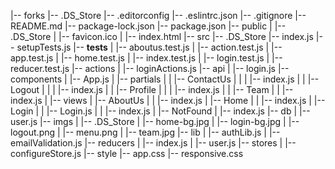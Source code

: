 |-- forks
    |-- .DS_Store
    |-- .editorconfig
    |-- .eslintrc.json
    |-- .gitignore
    |-- README.md
    |-- package-lock.json
    |-- package.json
    |-- public
    |   |-- .DS_Store
    |   |-- favicon.ico
    |   |-- index.html
    |-- src
        |-- .DS_Store
        |-- index.js
        |-- setupTests.js
        |-- __tests__
        |   |-- aboutus.test.js
        |   |-- action.test.js
        |   |-- app.test.js
        |   |-- home.test.js
        |   |-- index.test.js
        |   |-- login.test.js
        |   |-- reducer.test.js
        |-- actions
        |   |-- loginActions.js
        |-- api
        |   |-- login.js
        |-- components
        |   |-- App.js
        |   |-- partials
        |   |   |-- ContactUs
        |   |   |   |-- index.js
        |   |   |-- Logout
        |   |   |   |-- index.js
        |   |   |-- Profile
        |   |   |   |-- index.js
        |   |   |-- Team
        |   |       |-- index.js
        |   |-- views
        |       |-- AboutUs
        |       |   |-- index.js
        |       |-- Home
        |       |   |-- index.js
        |       |-- Login
        |       |   |-- Login.js
        |       |   |-- index.js
        |       |-- NotFound
        |           |-- index.js
        |-- db
        |   |-- user.js
        |-- imgs
        |   |-- .DS_Store
        |   |-- home-bg.jpg
        |   |-- login-bg.jpg
        |   |-- logout.png
        |   |-- menu.png
        |   |-- team.jpg
        |-- lib
        |   |-- authLib.js
        |   |-- emailValidation.js
        |-- reducers
        |   |-- index.js
        |   |-- user.js
        |-- stores
        |   |-- configureStore.js
        |-- style
            |-- app.css
            |-- responsive.css
